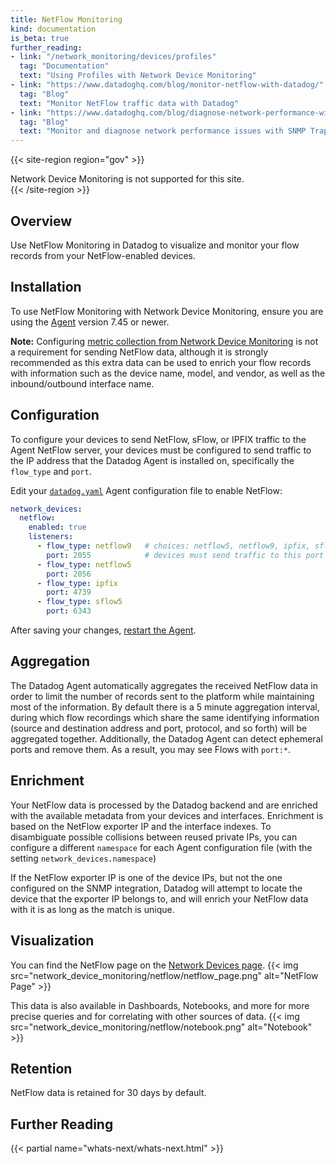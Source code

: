 ```yaml
---
title: NetFlow Monitoring
kind: documentation
is_beta: true
further_reading:
- link: "/network_monitoring/devices/profiles"
  tag: "Documentation"
  text: "Using Profiles with Network Device Monitoring"
- link: "https://www.datadoghq.com/blog/monitor-netflow-with-datadog/"
  tag: "Blog"
  text: "Monitor NetFlow traffic data with Datadog"
- link: "https://www.datadoghq.com/blog/diagnose-network-performance-with-snmp-trap-monitoring/"
  tag: "Blog"
  text: "Monitor and diagnose network performance issues with SNMP Traps"
---
```


{{< site-region region="gov" >}}
<div class="alert alert-warning">Network Device Monitoring is not supported for this site.</div>
{{< /site-region >}}

## Overview

Use NetFlow Monitoring in Datadog to visualize and monitor your flow records from your NetFlow-enabled devices.

## Installation

To use NetFlow Monitoring with Network Device Monitoring, ensure you are using the [Agent][1] version 7.45 or newer.

**Note:** Configuring [metric collection from Network Device Monitoring][2] is not a requirement for sending NetFlow data, although it is strongly recommended as this extra data can be used to enrich your flow records with information such as the device name, model, and vendor, as well as the inbound/outbound interface name.

## Configuration

To configure your devices to send NetFlow, sFlow, or IPFIX traffic to the Agent NetFlow server, your devices must be configured to send traffic to the IP address that the Datadog Agent is installed on, specifically the `flow_type` and `port`.

Edit your [`datadog.yaml`][3] Agent configuration file to enable NetFlow:

```yaml
network_devices:
  netflow:
    enabled: true
    listeners:
      - flow_type: netflow9   # choices: netflow5, netflow9, ipfix, sflow5
        port: 2055            # devices must send traffic to this port
      - flow_type: netflow5
        port: 2056
      - flow_type: ipfix
        port: 4739
      - flow_type: sflow5
        port: 6343
```

After saving your changes, [restart the Agent][4].

## Aggregation

The Datadog Agent automatically aggregates the received NetFlow data in order to limit the number of records sent to the platform while maintaining most of the information. By default there is a 5 minute aggregation interval, during which flow recordings which share the same identifying information (source and destination address and port, protocol, and so forth) will be aggregated together. Additionally, the Datadog Agent can detect ephemeral ports and remove them. As a result, you may see Flows with `port:*`.

## Enrichment

Your NetFlow data is processed by the Datadog backend and are enriched with the available metadata from your devices and interfaces. Enrichment is based on the NetFlow exporter IP and the interface indexes. To disambiguate possible collisions between reused private IPs, you can configure a different `namespace` for each Agent configuration file (with the setting `network_devices.namespace`)

If the NetFlow exporter IP is one of the device IPs, but not the one configured on the SNMP integration, Datadog will attempt to locate the device that the exporter IP belongs to, and will enrich your NetFlow data with it is as long as the match is unique.

## Visualization

You can find the NetFlow page on the [Network Devices page][5].
{{< img src="network_device_monitoring/netflow/netflow_page.png" alt="NetFlow Page" >}}

This data is also available in Dashboards, Notebooks, and more for more precise queries and for correlating with other sources of data.
{{< img src="network_device_monitoring/netflow/notebook.png" alt="Notebook" >}}

## Retention

NetFlow data is retained for 30 days by default.


## Further Reading

{{< partial name="whats-next/whats-next.html" >}}


[1]: https://app.datadoghq.com/account/settings/agent/latest
[2]: /network_monitoring/devices/snmp_metrics/
[3]: agent/configuration/agent-configuration-files/?tab=agentv6v7#agent-main-configuration-file
[4]: /agent/configuration/agent-commands/?tab=agentv6v7#start-stop-and-restart-the-agent
[5]: https://app.datadoghq.com/infrastructure/devices?facets=&viewTab=netflow
